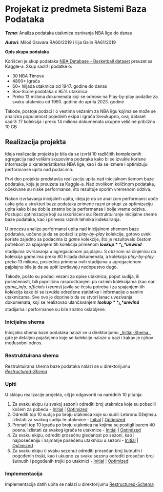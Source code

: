 # Projekat iz predmeta Sistemi Baza Podataka

**_Tema_**: Analiza podataka utakmica osnivanja NBA lige do danas

**_Autori_**: Miloš Gravara RA60/2019 i Ilija Galin RA61/2019

**Opis skupa podataka**

Korišćen je skup podataka [NBA Database - Basketball dataset](https://www.kaggle.com/datasets/wyattowalsh/basketball) preuzet sa Kaggle-a.
Skup sadrži podatke o: 
* 30 NBA Timova 
* 4800+ Igrača
* 60+ hiljada utakmica od 1947. godine do danas 
* Box-Score podataka o 95% utakmica
* Preko 13 miliona dokumenata koji se odnose na Play-by-play podatke za svaku utakmicu od 1990. godine do aprila 2023. godine

Takođe, postoje podaci i o vestima vezanim za NBA ligu kojima se može se analizira popularnost pojedinih ekipa i igrača
Sveukupno, ovaj dataset sadrži 17 kolekcija i preko 14 miliona dokumenata ukupne veličine približno 10 GB

## Realizacija projekta 

Ideja realizacije projekta je bila da se izvrši 10 različitih kompleksnih agregacija nad velikim skupovima podataka kako bi se izvukle korisne informacije o karakteristikama NBA lige,
kao i da se izmere i optimizuju performanse upita nad podacima. 

Prvi deo projekta predstavlja realizaciju upita nad inicijalnom šemom baze podataka, koja je preuzeta sa Kaggle-a.
Nad ovolikom količinom podataka, očekivane su niske performanse, što rezultuje sporim vremenom odziva.

Nakon izvršavanja inicijalnih upita, ideja je da se analizom performansi uoče uska grla u strukturi baze podataka primene razni pristupi za optimizaciju upita kako bi se dobile znatno bolje performanse i bolje vreme odziva. 
Postupci optimizacije koji su iskorišćeni su: Restruktuiranje inicijalne sheme baze podataka, kao i primena raznih tehnika indeksiranja.

U procesu analize performansi upita nad inicijalnom shemom baze podataka, uočeno je da se podaci iz _play-by-play_ kolekcije, gotovo uvek koriste zajedno sa podacima iz 
_game_ kolekcije, što je rezultovalo čestom potrebom za spajanjem tih kolekcija primenom _**$lookup**_ i _**$unwind**_ stadijuma izvršavanja u agregacionom pajplajnu.
S obzirom na činjenicu da kolekcija _game_ ima preko 60 hiljada dokumenata, a kolekcija _play-by-play_ preko 13 miliona, posledica primena ovih stadijuma u agregacionom pajplajnu
bila je da se upiti izvršavaju nedopustvo dugo.

Takođe, pošto su podaci vezani za opise utakmica, poput sudija, ili posećenosti, bili poprilično rasprostranjeni po raznim kolekcijama (kao npr. _game_info_, _officials_ i _teams_) javila se česta potreba 
i za spajanjem tih kolekcija kako bi se izvukle određene statistike i informacije o samim utakmicama. Sve ovo je doprinelo da se stvori lanac uvezivanja dokumenata, koji se realizovao ulančavanjem _**$lookup**_ i _**$unwind**_ stadijama i performanse su bile znatno oslabljene.

### Inicijalna shema 
Inicijalna shema baze podataka nalazi se u direktorijumu [_Initial-Shema](Initial-Shema/README.md)_, gde je detaljno pojašnjeno koje se kolekcije nalaze u bazi i kakav je njihov međusobni odnos. 

### Restruktuirana shema 
Restruktuirana shema baze podataka nalazi se u direktorijumu [_Restructured-Shema_](Restructured-Schema/README.md)

### Upiti 
U sklopu realizacije projekta, cilj je odgovoriti na narednih 10 pitanja: 
1. Za svaku ekipu (u svakoj sezoni) odrediti broj utakmica koje su pobedili košem za pobedu - [Initial](Initial-Schema/Milos/Query1/README.md) | [Optimized](Restructured-Schema/Milos/Query1/README.md)
2. Odrediti top 10 sudija po broju utakmica koje su sudili Lebronu Džejmsu. Izlistati za svakog sudiju te utakmice - [Initial](Initial-Schema/Milos/Query2/README.md) | [Optimized](Restructured-Schema/Milos/Query2/README.md)
3. Pronaći top 10 igrača po broju utakmica na kojima su postigli barem 40 poena. Izlistati za svakog igrača te utakmice - [Initial](Initial-Schema/Milos/Query3/README.md) | [Optimized](Restructured-Schema/Milos/Query3/README.md)
4. Za svaku ekipu, odrediti prosečnu gledanost po sezoni, kao i najposećeniju i najmanje posećenu utakmicu u sezoni - [Initial](Initial-Schema/Milos/Query4/README.md) | [Optimized](Restructured-Schema/Milos/Query4/README.md)
5. Za svaku ekipu (i svaku sezonu) odrediti prosečan broj šutnutih i pogođenih trojki, kao i ukupno za svaku sezonu odrediti prosečan broj šutnutih i pogođenih trojki po utakmici - [Initial](Initial-Schema/Milos/Query5/README.md) | [Optimized](Restructured-Schema/Milos/Query5/README.md)

### Implementacija

Implementacija datih upita se nalazi u direktorijumu [Restructured-Schema](Restructured-Schema)

